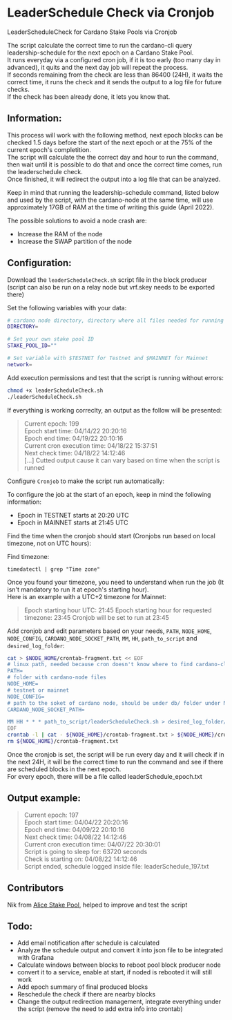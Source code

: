 # LeaderSchedule Check via Cronjob
LeaderScheduleCheck for Cardano Stake Pools via Cronjob

The script calculate the correct time to run the cardano-cli query leadership-schedule for the next epoch on a Cardano Stake Pool.<br />
It runs everyday via a configured cron job, if it is too early (too many day in advanced), it quits and the next day job will repeat the process.<br />
If seconds remaining from the check are less than 86400 (24H), it waits the correct time, it runs the check and it sends the output to a log file for future checks.<br />
If the check has been already done, it lets you know that.

## Information:

This process will work with the following method, next epoch blocks can be checked 1.5 days before the start of the next epoch or at the 75% of the current epoch's completition.\
The script will calculate the the correct day and hour to run the command, then wait until it is possible to do that and once the correct time comes, run the leaderschedule check.\
Once finished, it will redirect the output into a log file that can be analyzed.

Keep in mind that running the leadership-schedule command, listed below and used by the script, with the cardano-node at the same time, will use approximately 17GB of RAM at the time of writing this guide (April 2022).

The possible solutions to avoid a node crash are:
- Increase the RAM of the node
- Increase the SWAP partition of the node

## Configuration:

Download the `leaderScheduleCheck.sh` script file in the block producer (script can also be run on a relay node but vrf.skey needs to be exported there)

Set the following variables with your data:

```bash
# cardano node directory, directory where all files needed for running a cardano-node are located
DIRECTORY=

# Set your own stake pool ID
STAKE_POOL_ID=""

# Set variable with $TESTNET for Testnet and $MAINNET for Mainnet
network=
```

Add execution permissions and test that the script is running without errors:

```bash
chmod +x leaderScheduleCheck.sh
./leaderScheduleCheck.sh
```

If everything is working correclty, an output as the follow will be presented:
>Current epoch: 199 \
>Epoch start time: 04/14/22 20:20:16 \
>Epoch end time: 04/19/22 20:10:16 \
>Current cron execution time: 04/18/22 15:37:51 \
>Next check time: 04/18/22 14:12:46 \
>[...]
>Cutted output cause it can vary based on time when the script is runned

Configure `Cronjob` to make the script run automatically:

To configure the job at the start of an epoch, keep in mind the following information:
- Epoch in TESTNET starts at 20:20 UTC
- Epoch in MAINNET starts at 21:45 UTC


Find the time when the cronjob should start (Cronjobs run based on local timezone, not on UTC hours):

Find timezone:

`timedatectl | grep "Time zone"`

Once you found your timezone, you need to understand when run the job (It isn't mandatory to run it at epoch's starting hour). \
Here is an example with a UTC+2 timezone for Mainnet:
> Epoch starting hour UTC: 21:45
> Epoch starting hour for requested timezone: 23:45
> Cronjob will be set to run at 23:45

Add cronjob and edit parameters based on your needs, `PATH`, `NODE_HOME`, `NODE_CONFIG`, `CARDANO_NODE_SOCKET_PATH`, `MM`, `HH`, `path_to_script` and `desired_log_folder`:
```bash 
cat > $NODE_HOME/crontab-fragment.txt << EOF
# linux path, needed because cron doesn't know where to find cardano-cli
PATH=
# folder with cardano-node files
NODE_HOME=
# testnet or mainnet
NODE_CONFIG=
# path to the soket of cardano node, should be under db/ folder under NODE_HOME
CARDANO_NODE_SOCKET_PATH=

MM HH * * * path_to_script/leaderScheduleCheck.sh > desired_log_folder/leaderSchedule_logs.txt 2>&1
EOF
crontab -l | cat - ${NODE_HOME}/crontab-fragment.txt > ${NODE_HOME}/crontab.txt && crontab ${NODE_HOME}/crontab.txt
rm ${NODE_HOME}/crontab-fragment.txt
```


Once the cronjob is set, the script will be run every day and it will check if in the next 24H, it will be the correct time to run the command and see if there are scheduled blocks in the next epoch. \
For every epoch, there will be a file called leaderSchedule_epoch.txt

## Output example:

>Current epoch: 197<br />
>Epoch start time: 04/04/22 20:20:16<br />
>Epoch end time: 04/09/22 20:10:16<br />
>Next check time: 04/08/22 14:12:46<br />
>Current cron execution time: 04/07/22 20:30:01<br />
>Script is going to sleep for: 63720 seconds<br />
>Check is starting on: 04/08/22 14:12:46<br />
>Script ended, schedule logged inside file: leaderSchedule_197.txt<br />

## Contributors
Nik from <a href="https://adapools.org/pool/1c220012e987c342ec4b4c6cea04501d0cf003459804b0e7018d3c73">Alice Stake Pool</a>, helped to improve and test the script


## Todo:
- Add email notification after schedule is calculated
- Analyze the schedule output and convert it into json file to be integrated with Grafana
- Calculate windows between blocks to reboot pool block producer node
- convert it to a service, enable at start, if noded is rebooted it will still work
- Add epoch summary of final produced blocks
- Reschedule the check if there are nearby blocks
- Change the output redirection management, integrate everything under the script (remove the need to add extra info into crontab)
